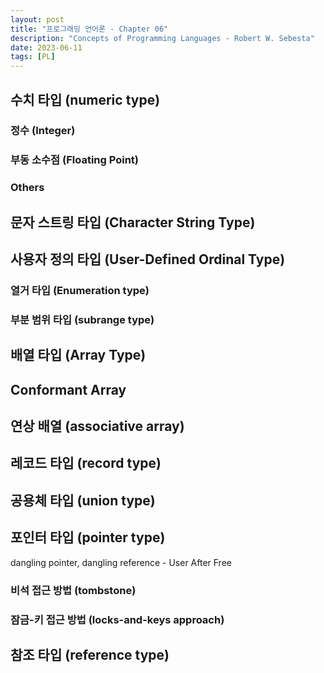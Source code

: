 ```yaml
---
layout: post
title: "프로그래밍 언어론 - Chapter 06"
description: "Concepts of Programming Languages - Robert W. Sebesta"
date: 2023-06-11
tags: [PL]
---
```


## 수치 타입 (numeric type)

### 정수 (Integer)

### 부동 소수점 (Floating Point)

### Others

## 문자 스트링 타입 (Character String Type)

## 사용자 정의 타입 (User-Defined Ordinal Type)

### 열거 타입 (Enumeration type)

### 부분 범위 타입 (subrange type)

## 배열 타입 (Array Type)

## Conformant Array

## 연상 배열 (associative array)

## 레코드 타입 (record type)

## 공용체 타입 (union type)

## 포인터 타입 (pointer type)

dangling pointer, dangling reference - User After Free

### 비석 접근 방법 (tombstone)

### 잠금-키 접근 방법 (locks-and-keys approach)

## 참조 타입 (reference type)
